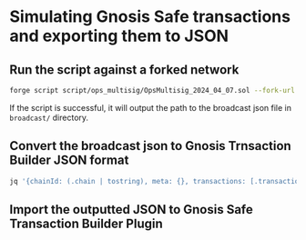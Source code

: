 # Simulating Gnosis Safe transactions and exporting them to JSON

## Run the script against a forked network

```bash
forge script script/ops_multisig/OpsMultisig_2024_04_07.sol --fork-url $MAINNET_RPC_URL --sender 0x71BDC5F3AbA49538C76d58Bc2ab4E3A1118dAe4c --unlocked -vvvv
```

If the script is successful, it will output the path to the broadcast json file in `broadcast/` directory.

## Convert the broadcast json to Gnosis Trnsaction Builder JSON format

```bash
jq '{chainId: (.chain | tostring), meta: {}, transactions: [.transactions[] | {to: .transaction.to, value: (try (.transaction.value | tonumber | tostring) catch "0"), data: .transaction.data}]}' broadcast/OpsMultisig_2024_04_07.sol/1/dry-run/run-latest.json > script/ops_multisig/OpsMultisig_2024_04_07.json
```

## Import the outputted JSON to Gnosis Safe Transaction Builder Plugin
